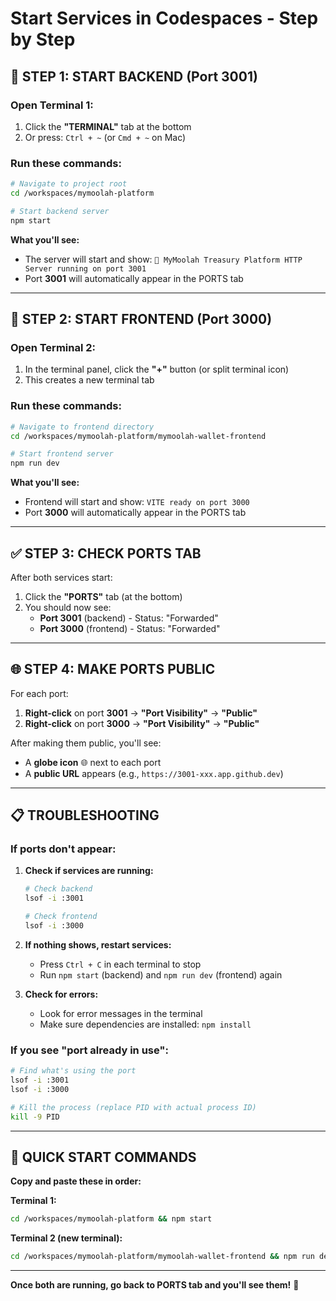 # Start Services in Codespaces - Step by Step

## 🚀 **STEP 1: START BACKEND (Port 3001)**

### **Open Terminal 1:**

1. Click the **"TERMINAL"** tab at the bottom
2. Or press: `Ctrl + ~` (or `Cmd + ~` on Mac)

### **Run these commands:**

```bash
# Navigate to project root
cd /workspaces/mymoolah-platform

# Start backend server
npm start
```

**What you'll see:**
- The server will start and show: `🚀 MyMoolah Treasury Platform HTTP Server running on port 3001`
- Port **3001** will automatically appear in the PORTS tab

---

## 🎨 **STEP 2: START FRONTEND (Port 3000)**

### **Open Terminal 2:**

1. In the terminal panel, click the **"+"** button (or split terminal icon)
2. This creates a new terminal tab

### **Run these commands:**

```bash
# Navigate to frontend directory
cd /workspaces/mymoolah-platform/mymoolah-wallet-frontend

# Start frontend server
npm run dev
```

**What you'll see:**
- Frontend will start and show: `VITE ready on port 3000`
- Port **3000** will automatically appear in the PORTS tab

---

## ✅ **STEP 3: CHECK PORTS TAB**

After both services start:

1. Click the **"PORTS"** tab (at the bottom)
2. You should now see:
   - **Port 3001** (backend) - Status: "Forwarded"
   - **Port 3000** (frontend) - Status: "Forwarded"

---

## 🌐 **STEP 4: MAKE PORTS PUBLIC**

For each port:

1. **Right-click** on port **3001** → **"Port Visibility"** → **"Public"**
2. **Right-click** on port **3000** → **"Port Visibility"** → **"Public"**

After making them public, you'll see:
- A **globe icon** 🌐 next to each port
- A **public URL** appears (e.g., `https://3001-xxx.app.github.dev`)

---

## 📋 **TROUBLESHOOTING**

### **If ports don't appear:**

1. **Check if services are running:**
   ```bash
   # Check backend
   lsof -i :3001
   
   # Check frontend
   lsof -i :3000
   ```

2. **If nothing shows, restart services:**
   - Press `Ctrl + C` in each terminal to stop
   - Run `npm start` (backend) and `npm run dev` (frontend) again

3. **Check for errors:**
   - Look for error messages in the terminal
   - Make sure dependencies are installed: `npm install`

### **If you see "port already in use":**

```bash
# Find what's using the port
lsof -i :3001
lsof -i :3000

# Kill the process (replace PID with actual process ID)
kill -9 PID
```

---

## 🎯 **QUICK START COMMANDS**

**Copy and paste these in order:**

**Terminal 1:**
```bash
cd /workspaces/mymoolah-platform && npm start
```

**Terminal 2 (new terminal):**
```bash
cd /workspaces/mymoolah-platform/mymoolah-wallet-frontend && npm run dev
```

---

**Once both are running, go back to PORTS tab and you'll see them!** 🎉

